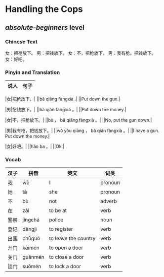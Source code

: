 # Handling the Cops
## *absolute-beginners* level

### Chinese Text
女：把枪放下。
男：把钱放下。
女：不，把枪放下。
男：我有枪，把钱放下。
女：好吧。

### Pinyin and Translation
|说人|句子|
|----|----|

|女|把枪放下。|
||bǎ qiāng fàngxià .|
||Put down the gun.|

|男|把钱放下。|
||bǎ qián fàngxià 。|
||Put down the money.|

|女|不，把枪放下。|
||bù ， bǎ qiāng fàngxià 。|
||No, put the gun down.|

|男|我有枪，把钱放下。|
||wǒ yǒu qiāng ， bǎ qián fàngxià 。|
||I have a gun. Put down the money.|

|女|好吧。|
||hǎo ba 。|
||Ok.|
### Vocab
|汉子|拼音|英文|词类|
|----|----|----|----|
|我|wǒ|I|pronoun|
|她|tā|she|pronoun|
|不|bù|not|adverb|
|在|zài|to be at|verb|
|警察|jǐngchá|police|noun|
|登记|dēngjì|to register|verb|
|出国|chūguó|to leave the country|verb|
|开门|kāimén|to open a door|verb|
|关门|guānmén|to close a door|verb|
|锁门|suǒmén|to lock a door|verb|
